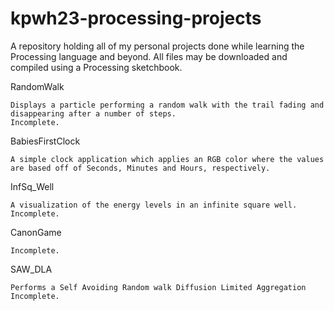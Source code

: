 # kpwh23-processing-projects

A repository holding all of my personal projects done while learning the Processing language and beyond. All files may be downloaded and compiled using a Processing sketchbook.

RandomWalk

    Displays a particle performing a random walk with the trail fading and disappearing after a number of steps.
    Incomplete.
    
BabiesFirstClock

    A simple clock application which applies an RGB color where the values are based off of Seconds, Minutes and Hours, respectively.
    
InfSq_Well

    A visualization of the energy levels in an infinite square well.
    Incomplete.
    
CanonGame

    Incomplete.

SAW_DLA

    Performs a Self Avoiding Random walk Diffusion Limited Aggregation
    Incomplete.
